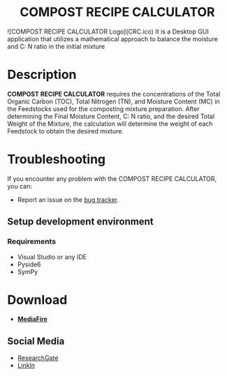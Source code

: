 <h1 align="center">COMPOST RECIPE CALCULATOR</h1>
![COMPOST RECIPE CALCULATOR Logo](CRC.ico)
It is a Desktop GUI application that utilizes a mathematical approach to balance the moisture and C: N ratio in the initial mixture

# Description

**COMPOST RECIPE CALCULATOR** requires the concentrations of the Total Organic Carbon (TOC), Total Nitrogen (TN), and Moisture Content (MC) in the Feedstocks used for the composting mixture preparation. After determining the Final Moisture Content, C: N ratio, and the desired Total Weight of the Mixture, the calculation will determine the weight of each Feedstock to obtain the desired mixture.



# Troubleshooting

If you encounter any problem with the COMPOST RECIPE CALCULATOR, you can:
* Report an issue on the [bug tracker](https://github.com/OualiA/Compost.Recipe.Calculator/issues).

## Setup development environment

### Requirements

* Visual Studio or any IDE
* Pyside6
* SymPy


# Download

  * **[MediaFire](https://www.mediafire.com/file/f4z8jhzl2z37lqv/Compost_Recipe_Calculator.rar/file)**


## Social Media

  * [ResearchGate]()
  * [LinkIn]()

